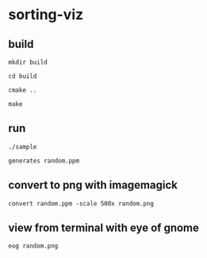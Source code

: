 # sorting-viz

## build

`mkdir build`

`cd build`

`cmake ..`

`make`

## run

`./sample`

`generates random.ppm`

## convert to png with imagemagick

`convert random.ppm -scale 500x random.png`

## view from terminal with eye of gnome

`eog random.png`
